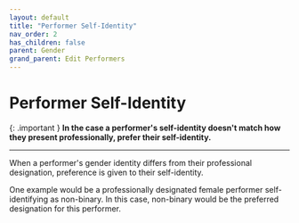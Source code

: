 ```yaml
---
layout: default
title: "Performer Self-Identity"
nav_order: 2
has_children: false
parent: Gender
grand_parent: Edit Performers
---
```


# Performer Self-Identity

{: .important }
**In the case a performer's self-identity doesn't match how they present professionally, prefer their self-identity.**

---

When a performer's gender identity differs from their professional designation, preference is given to their self-identity.

One example would be a professionally designated female performer self-identifying as non-binary. In this case, non-binary would be the preferred designation for this performer.
